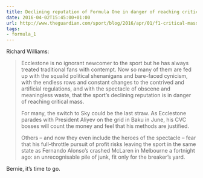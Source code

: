 ```yaml
---
title: Declining reputation of Formula One in danger of reaching critical mass
date: 2016-04-02T15:45:00+01:00
url: http://www.theguardian.com/sport/blog/2016/apr/01/f1-critical-mass-bernie-ecclestone-formula-one-baku-grand-prix
tags:
- formula_1
---
```

Richard Williams:

> Ecclestone is no ignorant newcomer to the sport but he has always treated traditional fans with contempt. Now so many of them are fed up with the squalid political shenanigans and bare-faced cynicism, with the endless rows and constant changes to the contrived and artificial regulations, and with the spectacle of obscene and meaningless waste, that the sport’s declining reputation is in danger of reaching critical mass.
>
> For many, the switch to Sky could be the last straw. As Ecclestone parades with President Aliyev on the grid in Baku in June, his CVC bosses will count the money and feel that his methods are justified.
>
> Others – and now they even include the heroes of the spectacle – fear that his full-throttle pursuit of profit risks leaving the sport in the same state as Fernando Alonso’s crashed McLaren in Melbourne a fortnight ago: an unrecognisable pile of junk, fit only for the breaker’s yard.

Bernie, it’s time to go.
